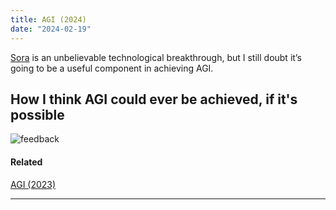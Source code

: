 ```yaml
---
title: AGI (2024)
date: "2024-02-19"
---
```


[Sora](<https://en.wikipedia.org/wiki/Sora_(text-to-video_model)>) is an unbelievable technological breakthrough, but I still doubt it’s going to be a useful component in achieving AGI.

## How I think AGI could ever be achieved, if it's possible

![feedback](/posts/agi2/feedback.png)

#### Related

[AGI (2023)](/posts/agi)

---

<Tweet id="1662020967529435140" />

<Tweet id="1532894698439774208" />
